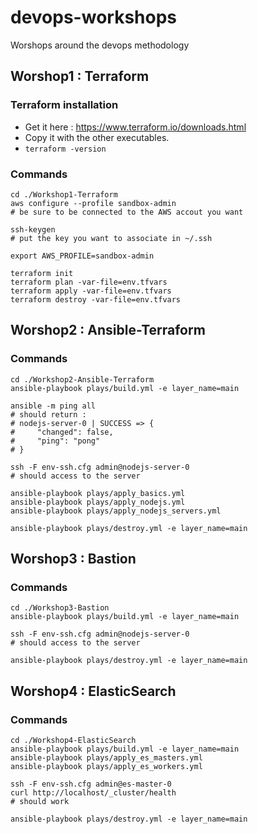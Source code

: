 # devops-workshops
Worshops around the devops methodology


## Worshop1 : Terraform

### Terraform installation
* Get it here : https://www.terraform.io/downloads.html
* Copy it with the other executables.
* `terraform -version`

### Commands
```
cd ./Workshop1-Terraform
aws configure --profile sandbox-admin
# be sure to be connected to the AWS accout you want

ssh-keygen
# put the key you want to associate in ~/.ssh

export AWS_PROFILE=sandbox-admin

terraform init
terraform plan -var-file=env.tfvars
terraform apply -var-file=env.tfvars
terraform destroy -var-file=env.tfvars
```


## Worshop2 : Ansible-Terraform

### Commands
```
cd ./Workshop2-Ansible-Terraform
ansible-playbook plays/build.yml -e layer_name=main

ansible -m ping all
# should return :
# nodejs-server-0 | SUCCESS => {
#     "changed": false,
#     "ping": "pong"
# }

ssh -F env-ssh.cfg admin@nodejs-server-0
# should access to the server

ansible-playbook plays/apply_basics.yml
ansible-playbook plays/apply_nodejs.yml
ansible-playbook plays/apply_nodejs_servers.yml

ansible-playbook plays/destroy.yml -e layer_name=main
```


## Worshop3 : Bastion

### Commands
```
cd ./Workshop3-Bastion
ansible-playbook plays/build.yml -e layer_name=main

ssh -F env-ssh.cfg admin@nodejs-server-0
# should access to the server

ansible-playbook plays/destroy.yml -e layer_name=main
```


## Worshop4 : ElasticSearch

### Commands
```
cd ./Workshop4-ElasticSearch
ansible-playbook plays/build.yml -e layer_name=main
ansible-playbook plays/apply_es_masters.yml
ansible-playbook plays/apply_es_workers.yml

ssh -F env-ssh.cfg admin@es-master-0
curl http://localhost/_cluster/health
# should work

ansible-playbook plays/destroy.yml -e layer_name=main
```
